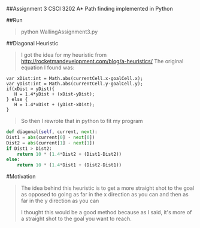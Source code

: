 ##Assignment 3 CSCI 3202
A* Path finding implemented in Python

##Run
>python WallingAssignment3.py

##Diagonal Heuristic
>I got the idea for my heuristic from http://rocketmandevelopment.com/blog/a-heuristics/
>The original equation I found was:

```
var xDist:int = Math.abs(currentCell.x-goalCell.x);
var yDist:int = Math.abs(currentCell.y-goalCell.y);
if(xDist > yDist){
   H = 1.4*yDist + (xDist-yDist);
} else {
   H = 1.4*xDist + (yDist-xDist);
}
```

>So then I rewrote that in python to fit my program

```python
def diagonal(self, current, next):
Dist1 = abs(current[0] - next[0])
Dist2 = abs(current[1] - next[1])
if Dist1 > Dist2:
	return 10 * (1.4*Dist2 + (Dist1-Dist2))
else:
	return 10 * (1.4*Dist1 + (Dist2-Dist1))
```

#Motivation
>The idea behind this heuristic is to get a more straight shot to the goal as opposed to going as far in the x direction as you can and then as far in the y direction as you can
>
>I thought this would be a good method because as I said, it's more of a straight shot to the goal you want to reach.
